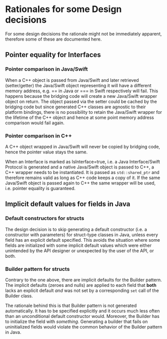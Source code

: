 Rationales for some Design decisions
====================================

For some design decisions the rationale might not be immediately apparent, therefore some of these
are documented here.

Pointer equality for Interfaces
-------------------------------

### Pointer comparison in Java/Swift
When a C++ object is passed from Java/Swift and later retrieved (setter/getter) the Java/Swift
object representing it will have a different memory address, e.g. == in Java or === in Swift
respectively will fail. This happens because the bridging code will create a new Java/Swift wrapper
object on return. The object passed via the setter could be cached by the bridging code but since
generated C++ classes are agnostic to their platform bindings, there is no possibility to retain
the Java/Swift wrapper for the lifetime of the C++ object and hence at some point memory address
comparison would fail again.

### Pointer comparison in C++
A C++ object wrapped in Java/Swift will never be copied by bridging code, hence the pointer value
stays the same.

When an Interface is marked as IsInterface=true, i.e. a Java Interface/Swift Protocol is generated
and a native Java/Swift object is passed to C++, a C++ wrapper needs to be instantiated.  It is
passed as `std::shared_ptr` and therefore remains valid as long as C++ code keeps a copy of it. If the
same Java/Swift object is passed again to C++ the same wrapper will be used, i.e. pointer equality
is guaranteed.

Implicit default values for fields in Java
------------------------------------------

### Default constructors for structs
The design decision is to skip generating a default constructor (i.e. a constructor with parameters)
for struct-type classes in Java, unless every field has an explicit default specified. This avoids
the situation where some fields are initialized with some implicit default values which were either
unintended by the API designer or unexpected by the user of the API, or both.

### Builder pattern for structs
Contrary to the one above, there are implicit defaults for the Builder pattern. The implicit
defaults (zeroes and nulls) are applied to each field that **both** lacks an explicit default *and*
was not set by a corresponding `set` call of the Builder class.

The rationale behind this is that Builder pattern is not generated automatically. It has to be
specified explicitly and it occurs much less often than an unconditional default constructor would.
Moreover, the Builder has to initialize the field with *something*. Generating a builder that fails
on uninitialized fields would violate the common behavior of the Builder pattern in Java.
